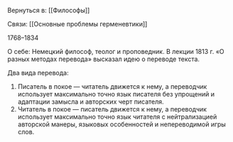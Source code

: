 Вернуться в: [[Философы]]

Связи:
[[Основные проблемы герменевтики]]

1768–1834

О себе:
Немецкий философ, теолог и проповедник.
В лекции 1813 г. «О разных методах перевода» высказал идею о переводе текста.

Два вида перевода:
1. Писатель в покое — читатель движется к нему, а переводчик использует максимально точно язык писателя без упрощений и адаптации замысла и авторских черт писателя.
2. Читатель в покое — писатель движется к нему, а переводчик использует максимально точно язык читателя с нейтрализацией авторской манеры, языковых особенностей и непереводимой игры слов.
